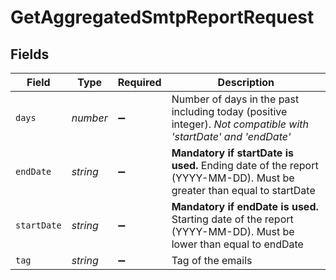 # GetAggregatedSmtpReportRequest


## Fields

| Field                                                                                                                | Type                                                                                                                 | Required                                                                                                             | Description                                                                                                          |
| -------------------------------------------------------------------------------------------------------------------- | -------------------------------------------------------------------------------------------------------------------- | -------------------------------------------------------------------------------------------------------------------- | -------------------------------------------------------------------------------------------------------------------- |
| `days`                                                                                                               | *number*                                                                                                             | :heavy_minus_sign:                                                                                                   | Number of days in the past including today (positive integer). _Not compatible with 'startDate' and 'endDate'_<br/>  |
| `endDate`                                                                                                            | *string*                                                                                                             | :heavy_minus_sign:                                                                                                   | **Mandatory if startDate is used.** Ending date of the report (YYYY-MM-DD). Must be greater than equal to startDate<br/> |
| `startDate`                                                                                                          | *string*                                                                                                             | :heavy_minus_sign:                                                                                                   | **Mandatory if endDate is used.** Starting date of the report (YYYY-MM-DD). Must be lower than equal to endDate<br/> |
| `tag`                                                                                                                | *string*                                                                                                             | :heavy_minus_sign:                                                                                                   | Tag of the emails                                                                                                    |